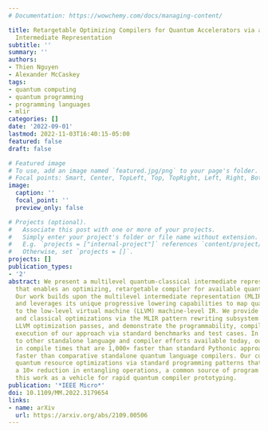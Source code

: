 ```yaml
---
# Documentation: https://wowchemy.com/docs/managing-content/

title: Retargetable Optimizing Compilers for Quantum Accelerators via a Multilevel
  Intermediate Representation
subtitle: ''
summary: ''
authors:
- Thien Nguyen
- Alexander McCaskey
tags:
- quantum computing
- quantum programming
- programming languages
- mlir
categories: []
date: '2022-09-01'
lastmod: 2022-11-03T16:40:15-05:00
featured: false
draft: false

# Featured image
# To use, add an image named `featured.jpg/png` to your page's folder.
# Focal points: Smart, Center, TopLeft, Top, TopRight, Left, Right, BottomLeft, Bottom, BottomRight.
image:
  caption: ''
  focal_point: ''
  preview_only: false

# Projects (optional).
#   Associate this post with one or more of your projects.
#   Simply enter your project's folder or file name without extension.
#   E.g. `projects = ["internal-project"]` references `content/project/deep-learning/index.md`.
#   Otherwise, set `projects = []`.
projects: []
publication_types:
- '2'
abstract: We present a multilevel quantum-classical intermediate representation (IR)
  that enables an optimizing, retargetable compiler for available quantum languages.
  Our work builds upon the multilevel intermediate representation (MLIR) framework
  and leverages its unique progressive lowering capabilities to map quantum languages
  to the low-level virtual machine (LLVM) machine-level IR. We provide both quantum
  and classical optimizations via the MLIR pattern rewriting subsystem and standard
  LLVM optimization passes, and demonstrate the programmability, compilation, and
  execution of our approach via standard benchmarks and test cases. In comparison
  to other standalone language and compiler efforts available today, our work results
  in compile times that are 1,000× faster than standard Pythonic approaches, and 5-10×
  faster than comparative standalone quantum language compilers. Our compiler provides
  quantum resource optimizations via standard programming patterns that result in
  a 10× reduction in entangling operations, a common source of program noise. We see
  this work as a vehicle for rapid quantum compiler prototyping.
publication: '*IEEE Micro*'
doi: 10.1109/MM.2022.3179654
links:
- name: arXiv
  url: https://arxiv.org/abs/2109.00506
---
```

